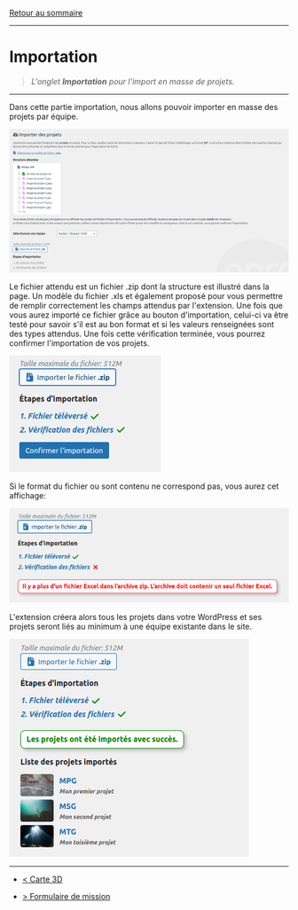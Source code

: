 [Retour au sommaire](/documentation/FR/01%20-%20Sommaire.md)

---

# Importation

> *L'onglet **Importation** pour l'import en masse de projets.*

---

Dans cette partie importation, nous allons pouvoir importer en masse des projets par équipe. 

![Importation de projets](/documentation/attachments/illustration-29.png?raw=true)

Le fichier attendu est un fichier .zip dont la structure est illustré dans la page. Un modèle du fichier .xls et également proposé pour vous permettre de remplir correctement les champs attendus par l'extension. 
Une fois que vous aurez importé ce fichier grâce au bouton d'importation, celui-ci va être testé pour savoir s'il est au bon format et si les valeurs renseignées sont des types attendus. Une fois cette vérification terminée, vous pourrez confirmer l'importation de vos projets.

![Processus de validation](/documentation/attachments/illustration-12.png?raw=true)

Si le format du fichier ou sont contenu ne correspond pas, vous aurez cet affichage:

![Processus de validation](/documentation/attachments/illustration-14.png?raw=true)

L'extension créera alors tous les projets dans votre WordPress et ses projets seront liés au minimum à une équipe existante dans le site.

![Processus de validation](/documentation/attachments/illustration-13.png?raw=true)

---

- [< Carte 3D](/documentation/FR/06%20-%20Carte%203D.md)

- [> Formulaire de mission](/documentation/FR/08%20-%20Formulaire%20de%20mission.md)
